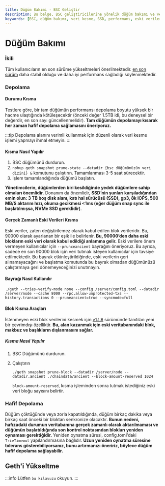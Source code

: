 ```yaml
---
title: Düğüm Bakımı - BSC Geliştir
description: Bu belge, BSC geliştiricilerine yönelik düğüm bakımı ve veri kesme yöntemlerini ele almaktadır. Performansı artırmak için güncel sürümlerin önemi, depolama boyutu yönetimi ve eski verilerin kesilmesi hakkında bilgiler sunulmaktadır.
keywords: [BSC, düğüm bakımı, veri kesme, SSD, performans, eski veriler, upgrade]
---
```


# Düğüm Bakımı
### İkili
Tüm kullanıcıların en son sürüme yükseltmeleri önerilmektedir. [en son sürüm](https://github.com/bnb-chain/bsc/releases/latest) daha stabil olduğu ve daha iyi performans sağladığı söylenmektedir.

### Depolama

#### Durumu Kısma

Testlere göre, bir tam düğümün performansı depolama boyutu yüksek bir hacme ulaştığında kötüleşecektir (önceki değer 1.5TB idi, bu deneysel bir değerdir, en son sayı güncellenmelidir). **Tam düğümün depolamayı kısarak her zaman hafif depolama sağlamasını öneriyoruz.**

:::tip
Depolama alanını verimli kullanmak için düzenli olarak veri kesme işlemi yapmayı ihmal etmeyin.
:::

#### Kısma Nasıl Yapılır 

1. BSC düğümünü durdurun.
2. `nohup geth snapshot prune-state --datadir {bsc düğümünüzün veri dizini} &` komutunu çalıştırın. Tamamlanması 3-5 saat sürecektir.
3. İşlem tamamlandığında düğümü başlatın.

**Yönetimcilerin, düğümlerden biri kesildiğinde yedek düğümlere sahip olmaları önemlidir.** Donanım da önemlidir, **SSD’nin şunları karşıladığından emin olun: 3 TB boş disk alanı, katı hal sürücüsü (SSD), gp3, 8k IOPS, 500 MB/S aktarım hızı, okuma gecikmesi <1ms (eğer düğüm snap sync ile başlatılmışsa, NVMe SSD gereklidir)**.

#### Gerçek Zamanlı Eski Verileri Kısma

Eski veriler, zaten değiştirilemez olarak kabul edilen blok verileridir. Bu, 90000 olarak ayarlanan bir eşik ile belirlenir. **Bu, 90000’den daha eski blokların eski veri olarak kabul edildiği anlamına gelir.** Eski verilere önem vermeyen kullanıcılar için `--prunceancient` bayrağını öneriyoruz. Bu ayrıca, sadece en son 90000 blok için veri tutmak isteyen kullanıcılar için tavsiye edilmektedir. Bu bayrak etkinleştirildiğinde, eski verilerin geri alınamayacağını ve başlatma komutunda bu bayrak olmadan düğümünüzü çalıştırmaya geri dönemeyeceğinizi unutmayın.

#### Bayrağı Nasıl Kullanılır

```
./geth --tries-verify-mode none --config /server/config.toml --datadir /server/node --cache 8000 --rpc.allow-unprotected-txs --history.transactions 0 --pruneancient=true --syncmode=full
```

#### Blok Kısma Araçları

İstenmeyen eski blok verilerini kesmek için [v1.1.8](https://github.com/bnb-chain/bsc/releases/tag/v1.1.8) sürümünde tanıtılan yeni bir çevrimdışı özelliktir. **Bu, alan kazanmak için eski veritabanındaki blok, makbuz ve başlıkların dışlanmasını sağlar.**

##### Kısma Nasıl Yapılır

1. BSC Düğümünü durdurun.
2. Çalıştırın 
    ```
    ./geth snapshot prune-block --datadir /server/node --datadir.ancient ./chaindata/ancient --block-amount-reserved 1024
    ```
    
    `block-amount-reserved`, kısma işleminden sonra tutmak istediğiniz eski veri bloğu sayısını belirtir.

### Hafif Depolama
Düğüm çöktüğünde veya zorla kapatıldığında, düğüm birkaç dakika veya birkaç saat önceki bir bloktan senkronize olacaktır. **Bunun nedeni, hafızadaki durumun veritabanına gerçek zamanlı olarak aktarılmaması ve düğümün başlatıldığında son kontrol noktasından blokları yeniden oynaması gerektiğidir.** Yeniden oynatma süresi, config.toml'daki `TrieTimeout` yapılandırmasına bağlıdır. **Uzun yeniden oynatma süresine tolerans gösterebiliyorsanız, bunu artırmanızı öneririz, böylece düğüm hafif depolama sağlayabilir.**

## Geth'i Yükseltme

:::info
Lütfen `bu kılavuzu` okuyun.
:::
